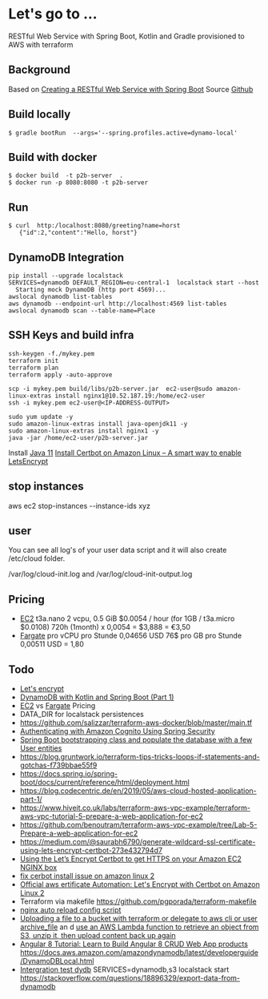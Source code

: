 # Let's go to ...

RESTful Web Service with Spring Boot, Kotlin and Gradle provisioned to AWS with terraform

## Background
Based on [Creating a RESTful Web Service with Spring Boot](https://kotlinlang.org/docs/tutorials/spring-boot-restful.html) Source [Github](https://github.com/Kotlin/kotlin-examples/tree/master/tutorials/spring-boot-restful)

## Build locally
```shell script
$ gradle bootRun  --args='--spring.profiles.active=dynamo-local'
```

## Build with docker

```shell script
$ docker build  -t p2b-server  .
$ docker run -p 8080:8080 -t p2b-server
```

## Run 

```shell script
$ curl  http:/localhost:8080/greeting?name=horst
   {"id":2,"content":"Hello, horst"}
```


## DynamoDB Integration

```shell script
pip install --upgrade localstack
SERVICES=dynamodb DEFAULT_REGION=eu-central-1  localstack start --host
  Starting mock DynamoDB (http port 4569)...
awslocal dynamodb list-tables
aws dynamodb --endpoint-url http://localhost:4569 list-tables
awslocal dynamodb scan --table-name=Place
```

## SSH Keys and build infra

```
ssh-keygen -f./mykey.pem
terraform init
terraform plan
terraform apply -auto-approve

scp -i mykey.pem build/libs/p2b-server.jar  ec2-user@sudo amazon-linux-extras install nginx1@10.52.187.19:/home/ec2-user
ssh -i mykey.pem ec2-user@<IP-ADDRESS-OUTPUT>

sudo yum update -y
sudo amazon-linux-extras install java-openjdk11 -y
sudo amazon-linux-extras install nginx1 -y
java -jar /home/ec2-user/p2b-server.jar
```
Install [Java 11](https://tecadmin.net/install-java-on-amazon-linux/)
[Install Certbot on Amazon Linux – A smart way to enable LetsEncrypt](https://bobcares.com/blog/install-certbot-on-amazon-linux/)

## stop instances

 aws ec2 stop-instances --instance-ids xyz


## user
You can see all log's of your user data script and it will also create /etc/cloud folder.

/var/log/cloud-init.log and
/var/log/cloud-init-output.log



## Pricing

* [EC2](https://aws.amazon.com/ec2/instance-types/?nc1=h_ls) t3a.nano	2 vcpu,	0.5 GiB $0.0054 / hour  (for 1GB / t3a.micro $0.0108)  720h (1month) x 0,0054 = $3,888 = €3,50
* [Fargate](https://aws.amazon.com/de/fargate/pricing/) pro vCPU pro Stunde	0,04656 USD   76$ pro GB pro Stunde	0,00511 USD = 1,80

## Todo

* [Let's encrypt](https://dzone.com/articles/spring-boot-secured-by-lets-encrypt)
* [DynamoDB with Kotlin and Spring Boot (Part 1)](https://tuhrig.de/dynamodb-with-kotlin-and-spring-boot/)
* [EC2](https://calculator.s3.amazonaws.com/index.html) vs [Fargate](https://aws.amazon.com/de/fargate/pricing/) Pricing
* DATA_DIR for localstack persistences
* https://github.com/salizzar/terraform-aws-docker/blob/master/main.tf
* [Authenticating with Amazon Cognito Using Spring Security](https://www.baeldung.com/spring-security-oauth-cognito)
* [Spring Boot bootstrapping class and populate the database with a few User entities](https://www.baeldung.com/spring-boot-angular-web)
* https://blog.gruntwork.io/terraform-tips-tricks-loops-if-statements-and-gotchas-f739bbae55f9
* https://docs.spring.io/spring-boot/docs/current/reference/html/deployment.html
* https://blog.codecentric.de/en/2019/05/aws-cloud-hosted-application-part-1/
* https://www.hiveit.co.uk/labs/terraform-aws-vpc-example/terraform-aws-vpc-tutorial-5-prepare-a-web-application-for-ec2
* https://github.com/benoutram/terraform-aws-vpc-example/tree/Lab-5-Prepare-a-web-application-for-ec2
* https://medium.com/@saurabh6790/generate-wildcard-ssl-certificate-using-lets-encrypt-certbot-273e432794d7
* [Using the Let’s Encrypt Certbot to get HTTPS on your Amazon EC2 NGINX box](https://www.freecodecamp.org/news/going-https-on-amazon-ec2-ubuntu-14-04-with-lets-encrypt-certbot-on-nginx-696770649e76/)
* [fix cerbot install issue on amazon linux 2](https://medium.com/@andrenakkurt/great-guide-thanks-for-putting-this-together-gifford-nowland-c3ce0ea2455)
* [Official aws ertificate Automation: Let's Encrypt with Certbot on Amazon Linux 2](https://docs.aws.amazon.com/AWSEC2/latest/UserGuide/SSL-on-amazon-linux-2.html#letsencrypt)
* Terraform via makefile https://github.com/pgporada/terraform-makefile
* [nginx auto reload config script](https://github.com/kubernetes/examples/blob/master/staging/https-nginx/auto-reload-nginx.sh)
* [Uploading a file to a bucket with terraform or delegate to aws cli or user archive_file](https://stackoverflow.com/questions/57456167/uploading-multiple-files-in-aws-s3-from-terraform) an d [use an AWS Lambda function to retrieve an object from S3, unzip it, then upload content back up again](https://stackoverflow.com/questions/51276201/how-to-extract-files-in-s3-on-the-fly-with-boto3)
* [Angular 8 Tutorial: Learn to Build Angular 8 CRUD Web App products](https://www.djamware.com/post/5d0eda6f80aca754f7a9d1f5/angular-8-tutorial-learn-to-build-angular-8-crud-web-app)
https://docs.aws.amazon.com/amazondynamodb/latest/developerguide/DynamoDBLocal.html
* [Intergration test dydb](https://www.baeldung.com/spring-data-dynamodb)
SERVICES=dynamodb,s3 localstack start
https://stackoverflow.com/questions/18896329/export-data-from-dynamodb
